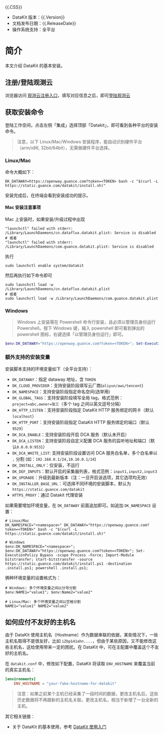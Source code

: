 {{.CSS}}

- DataKit 版本：{{.Version}}
- 文档发布日期：{{.ReleaseDate}}
- 操作系统支持：全平台

# 简介

本文介绍 DataKit 的基本安装。

## 注册/登陆观测云

浏览器访问 [观测云注册入口](https://auth.guance.com/redirectpage/register)，填写对应信息之后，即可[登陆观测云](https://console.guance.com/pageloading/login)

## 获取安装命令

登陆工作空间，点击左侧「集成」选择顶部「Datakit」，即可看到各种平台的安装命令。

> 注意，以下 Linux/Mac/Windows 安装程序，能自动识别硬件平台（arm/x86, 32bit/64bit），无需做硬件平台选择。

### Linux/Mac

命令大概如下：

```shell
DK_DATAWAY=https://openway.guance.com?token=<TOKEN> bash -c "$(curl -L https://static.guance.com/datakit/install.sh)"
```

安装完成后，在终端会看到安装成功的提示。

#### Mac 安装注意事项

Mac 上安装时，如果安装/升级过程中出现

```shell
"launchctl" failed with stderr: /Library/LaunchDaemons/cn.dataflux.datakit.plist: Service is disabled
# 或者
"launchctl" failed with stderr: /Library/LaunchDaemons/com.guance.datakit.plist: Service is disabled
```

执行

```shell
sudo launchctl enable system/datakit
```

然后再执行如下命令即可

```shell
sudo launchctl load -w /Library/LaunchDaemons/cn.dataflux.datakit.plist
# 或者
sudo launchctl load -w /Library/LaunchDaemons/com.guance.datakit.plist
```

### Windows

> Windows 上安装需在 Powershell 命令行安装，且必须以管理员身份运行 Powershell。按下 Windows 键，输入 powershell 即可看到弹出的 powershell 图标，右键选择「以管理员身份运行」即可。

```powershell
$env:DK_DATAWAY="https://openway.guance.com?token=<TOKEN>"; Set-ExecutionPolicy Bypass -scope Process -Force; Import-Module bitstransfer; start-bitstransfer -source https://static.guance.com/datakit/install.ps1 -destination .install.ps1; powershell .install.ps1;
```

### 额外支持的安装变量

安装脚本支持的环境变量如下（全平台支持）：

- `DK_DATAWAY`：指定 dataway 地址，含 `TOKEN`
- `DK_CLOUD_PROVIDER`：支持安装阶段填写云厂商(`aliyun/aws/tencent`)
- `DK_NAMESPACE`：支持安装阶段指定命名空间(选举用)
- `DK_GLOBAL_TAGS`：支持安装阶段填写全局 tag，格式范例：`project=abc,owner=张三`（多个 tag 之间以英文逗号分隔）
- `DK_HTTP_LISTEN`：支持安装阶段指定 DataKit HTTP 服务绑定的网卡（默认 `localhost`）
- `DK_HTTP_PORT`：支持安装阶段指定 DataKit HTTP 服务绑定的端口（默认 `9529`）
- `DK_DCA_ENABLE`：支持安装阶段开启 DCA 服务（默认未开启）
- `DK_DCA_LISTEN`：支持安装阶段自定义配置 DCA 服务的监听地址和端口（默认`0.0.0.0:9531`）
- `DK_DCA_WHITE_LIST`: 支持安装阶段设置访问 DCA 服务白名单，多个白名单以 `,` 分割 (如：`192.168.0.1/24,10.10.0.1/24`)
- `DK_INSTALL_ONLY`：仅安装，不运行
- `DK_DEF_INPUTS`：默认开启的采集器列表，格式范例：`input1,input2,input3`
- `DK_UPGRADE`：升级到最新版本（注：一旦开启该选项，其它选项均无效）
- `DK_INSTALLER_BASE_URL`：可选择不同环境的安装脚本，默认为 `https://static.guance.com/datakit`
- `HTTPS_PROXY`：通过 Datakit 代理安装

如果需要增加环境变量，在 `DK_DATAWAY` 前面追加即可。如追加 `DK_NAMESPACE` 设置：

```shell
# Linux/Mac
DK_NAMESPACE="<namespace>" DK_DATAWAY="https://openway.guance.com?token=<TOKEN>" bash -c "$(curl -L https://static.guance.com/datakit/install.sh)"

# Windows
$env:DK_NAMESPACE="<namespace>"; $env:DK_DATAWAY="https://openway.guance.com?token=<TOKEN>"; Set-ExecutionPolicy Bypass -scope Process -Force; Import-Module bitstransfer; start-bitstransfer -source https://static.guance.com/datakit/install.ps1 -destination .install.ps1; powershell .install.ps1;
```

俩种环境变量的设置格式为：

```shell
# Windows: 多个环境变量之间以分号分割
$env:NAME1="value1"; $env:Name2="value2"

# Linux/Mac: 多个环境变量之间以空格分割
NAME1="value1" NAME2="value2"
```

## 如何应付不友好的主机名

由于 DataKit 使用主机名（Hostname）作为数据串联的依据，某些情况下，一些主机名取得不是很友好，比如 `iZbp141ahn....`，但由于某些原因，又不能修改这些主机名，这给使用带来一定的困扰。在 DataKit 中，可在主配置中覆盖这个不友好的主机名。

在 `datakit.conf` 中，修改如下配置，DataKit 将读取 `ENV_HOSTNAME` 来覆盖当前的真实主机名：

```toml
[environments]
	ENV_HOSTNAME = "your-fake-hostname-for-datakit"
```

> 注意：如果之前某个主机已经采集了一段时间的数据，更改主机名后，这些历史数据将不再跟新的主机名关联。更改主机名，相当于新增了一台全新的主机。

其它相关链接：

- 关于 DataKit 的基本使用，参考 [DataKit 使用入门](datakit-how-to)
